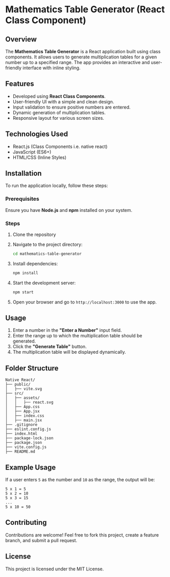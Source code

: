 # Mathematics Table Generator (React Class Component)

## Overview

The **Mathematics Table Generator** is a React application built using class components. It allows users to generate multiplication tables for a given number up to a specified range. The app provides an interactive and user-friendly interface with inline styling.

## Features

- Developed using **React Class Components**.
- User-friendly UI with a simple and clean design.
- Input validation to ensure positive numbers are entered.
- Dynamic generation of multiplication tables.
- Responsive layout for various screen sizes.

## Technologies Used

- React.js (Class Components i.e. native react)
- JavaScript (ES6+)
- HTML/CSS (Inline Styles)

## Installation

To run the application locally, follow these steps:

### Prerequisites

Ensure you have **Node.js** and **npm** installed on your system.

### Steps

1. Clone the repository

2. Navigate to the project directory:
   ```sh
   cd mathematics-table-generator
   ```
3. Install dependencies:
   ```sh
   npm install
   ```
4. Start the development server:
   ```sh
   npm start
   ```
5. Open your browser and go to `http://localhost:3000` to use the app.

## Usage

1. Enter a number in the **"Enter a Number"** input field.
2. Enter the range up to which the multiplication table should be generated.
3. Click the **"Generate Table"** button.
4. The multiplication table will be displayed dynamically.

## Folder Structure

```
Native React/
├── public/
│   ├── vite.svg
├── src/
│   ├── assets/
│   │   ├── react.svg
│   ├── App.css
│   ├── App.jsx
│   ├── index.css
│   ├── main.jsx
├── .gitignore
├── eslint.config.js
├── index.html
├── package-lock.json
├── package.json
├── vite.config.js
├── README.md
```

## Example Usage
If a user enters `5` as the number and `10` as the range, the output will be:
```
5 x 1 = 5
5 x 2 = 10
5 x 3 = 15
...
5 x 10 = 50
```

## Contributing

Contributions are welcome! Feel free to fork this project, create a feature branch, and submit a pull request.

## License

This project is licensed under the MIT License.
